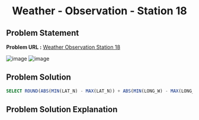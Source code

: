 <h1 align='center'>Weather - Observation - Station 18</h1>

## Problem Statement

**Problem URL :** [Weather Observation Station 18](https://www.hackerrank.com/challenges/weather-observation-station-18/problem?isFullScreen=true)

![image](https://github.com/user-attachments/assets/d78bdf21-bda9-49e8-a01d-a04d0eb64b41)
![image](https://github.com/user-attachments/assets/a1a431f8-fb95-4e6f-b92b-1acfa900312f)

## Problem Solution
```sql
SELECT ROUND(ABS(MIN(LAT_N) - MAX(LAT_N)) + ABS(MIN(LONG_W) - MAX(LONG_W)), 4) FROM STATION;
```

## Problem Solution Explanation
